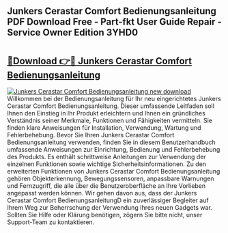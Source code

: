 ## Junkers Cerastar Comfort Bedienungsanleitung PDF Download Free - Part-fkt User Guide Repair - Service Owner Edition 3YHD0

# <h2><a href="http://df63qd.blite.top/?on=Junkers+Cerastar+Comfort+Bedienungsanleitung">🔗Download 👉🔴 Junkers Cerastar Comfort Bedienungsanleitung</a></h2>

[![Junkers Cerastar Comfort Bedienungsanleitung new download](https://i.imgur.com/lujVjoI.png)](http://df63qd.blite.top/?on=Junkers+Cerastar+Comfort+Bedienungsanleitung)
Willkommen bei der Bedienungsanleitung für Ihr neu eingerichtetes Junkers Cerastar Comfort Bedienungsanleitung. Dieser umfassende Leitfaden soll Ihnen den Einstieg in Ihr Produkt erleichtern und Ihnen ein gründliches Verständnis seiner Merkmale, Funktionen und Fähigkeiten vermitteln. Sie finden klare Anweisungen für Installation, Verwendung, Wartung und Fehlerbehebung. Bevor Sie Ihren Junkers Cerastar Comfort Bedienungsanleitung verwenden, finden Sie in diesem Benutzerhandbuch umfassende Anweisungen zur Einrichtung, Bedienung und Fehlerbehebung des Produkts. Es enthält schrittweise Anleitungen zur Verwendung der einzelnen Funktionen sowie wichtige Sicherheitsinformationen. Zu den erweiterten Funktionen von Junkers Cerastar Comfort Bedienungsanleitung gehören Objekterkennung, Bewegungssensoren, anpassbare Warnungen und Fernzugriff, die alle über die Benutzeroberfläche an Ihre Vorlieben angepasst werden können. Wir gehen davon aus, dass der Junkers Cerastar Comfort BedienungsanleitungD ein zuverlässiger Begleiter auf Ihrem Weg zur Beherrschung der Verwendung Ihres neuen Gadgets war. Sollten Sie Hilfe oder Klärung benötigen, zögern Sie bitte nicht, unser Support-Team zu kontaktieren.
